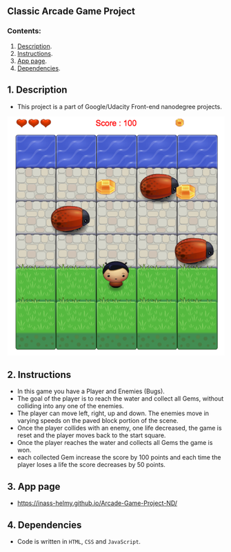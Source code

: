## Classic Arcade Game Project

### Contents:
1. [Description](#1-description).
2. [Instructions](#2-instructions).
3. [App page](#3-app-page).
4. [Dependencies](#4-dependencies).

## 1. Description
- This project is a part of Google/Udacity Front-end nanodegree projects.

![snippet](images/game-snippet.png)

## 2. Instructions
- In this game you have a Player and Enemies (Bugs).
- The goal of the player is to reach the water and collect all Gems, without colliding into any one of the enemies.
- The player can move left, right, up and down. The enemies move in varying speeds on the paved block portion of the scene.
- Once the player collides with an enemy, one life decreased, the game is reset and the player moves back to the start square.
- Once the player reaches the water and collects all Gems the game is won.
- each collected Gem increase the score by 100 points and each time the player loses a life the score decreases by 50 points.

## 3. App page
- https://inass-helmy.github.io/Arcade-Game-Project-ND/

## 4. Dependencies
- Code is written in `HTML`, `CSS` and `JavaScript`.
